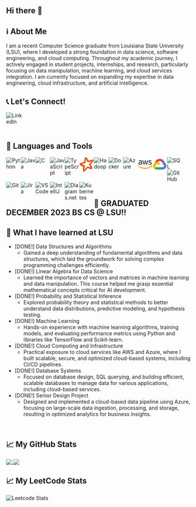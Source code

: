 ## Hi there 👋

## :information_source: About Me
I am a recent Computer Science graduate from Louisiana State University (LSU), where I developed a strong foundation in data science, software engineering, and cloud computing. Throughout my academic journey, I actively engaged in student projects, internships, and research, particularly focusing on data manipulation, machine learning, and cloud services integration. I am currently focused on expanding my expertise in data engineering, cloud infrastructure, and artificial intelligence.

## :telephone_receiver: Let's Connect!
<a href="https://www.linkedin.com/in/parimal-kashireddy/"> <img src="https://cdn.jsdelivr.net/gh/devicons/devicon@latest/icons/linkedin/linkedin-original.svg" alt="LinkedIn" align="left" width=50px/><a/> 


<br/> 
<br/> 
<br/>

## :handbag: Languages and Tools
<img src="https://cdn.jsdelivr.net/gh/devicons/devicon@latest/icons/python/python-original.svg" alt="Python" align="left" width=40px/>
<img src="https://cdn.jsdelivr.net/gh/devicons/devicon@latest/icons/java/java-original.svg" alt="Java" align="left" width=40px/>
<img src="https://cdn.jsdelivr.net/gh/devicons/devicon@latest/icons/c/c-original.svg" alt="C" align="left" width=40px/> 
<img src="https://cdn.jsdelivr.net/gh/devicons/devicon@latest/icons/javascript/javascript-original.svg" alt="JavaScript" align="left" width=40px"/>
<img src="https://cdn.jsdelivr.net/gh/devicons/devicon@latest/icons/typescript/typescript-original.svg" alt="TypeScript" align="left" width=40px/> 
<img src="https://github.com/devicons/devicon/blob/v2.16.0/icons/apachespark/apachespark-original.svg" alt="Apache Spark" align="left" width=40px/> 
<img src="https://cdn.jsdelivr.net/gh/devicons/devicon@latest/icons/hadoop/hadoop-original.svg" alt="Hadoop" align="left" width=40px/> 
<img src="https://cdn.jsdelivr.net/gh/devicons/devicon@latest/icons/docker/docker-original.svg" alt="Docker" align="left" width=40px/> 
<img src="https://cdn.jsdelivr.net/gh/devicons/devicon@latest/icons/azure/azure-original.svg" alt="Azure" align="left" width=40px/> 
<img src="https://github.com/devicons/devicon/blob/v2.16.0/icons/amazonwebservices/amazonwebservices-original-wordmark.svg" alt="AWS" align="left" width=40px/> 
<img src="https://github.com/devicons/devicon/blob/v2.16.0/icons/googlecloud/googlecloud-original.svg" alt="Google Cloud" align="left" width=40px/> 
<img src="https://cdn.jsdelivr.net/gh/devicons/devicon@latest/icons/sqlite/sqlite-original.svg" alt="SQL" align="left" width=40px/> 
<img src="https://cdn.jsdelivr.net/gh/devicons/devicon@latest/icons/github/github-original.svg" alt="GitHub" align="left" width=40px/> 
<img src="https://cdn.jsdelivr.net/gh/devicons/devicon@latest/icons/git/git-original.svg" alt="Git" align="left" width=40px/>
<img src="https://cdn.jsdelivr.net/gh/devicons/devicon@latest/icons/jira/jira-original.svg" alt="Jira" align="left" width=40px/> 
<img src="https://cdn.jsdelivr.net/gh/devicons/devicon@latest/icons/vscode/vscode-original.svg" alt="VSCode" align="left" width=40px/> 
<img src="https://cdn.jsdelivr.net/gh/devicons/devicon@latest/icons/intellij/intellij-original.svg" alt="IntelliJ" align="left" width=40px/> 
<img src="https://upload.wikimedia.org/wikipedia/commons/3/3e/Diagrams.net_Logo.svg" alt="Diagrams.net" align="left" width=40px/> 
<img src="https://cdn.jsdelivr.net/gh/devicons/devicon@latest/icons/kubernetes/kubernetes-original.svg" alt="Kubernetes" align="left" width=40px/> 

<br/> 
<br/> 
<br/> 
<br/> 
<br/>


## 🎊 GRADUATED DECEMBER 2023 BS CS @ LSU!!

## :book: What I have learned at LSU
* [DONE!] Data Structures and Algorithms
  * Gained a deep understanding of fundamental algorithms and data structures, which laid the groundwork for solving complex programming challenges efficiently.
* [DONE!] Linear Algebra for Data Science
  * Learned the importance of vectors and matrices in machine learning and data manipulation. This course helped me grasp essential mathematical concepts critical for AI development.
* [DONE!] Probability and Statistical Inference
  * Explored probability theory and statistical methods to better understand data distributions, predictive modeling, and hypothesis testing.
* [DONE!] Machine Learning
  * Hands-on experience with machine learning algorithms, training models, and evaluating performance metrics using Python and libraries like TensorFlow and Scikit-learn.
* [DONE!] Cloud Computing and Infrastructure
  * Practical exposure to cloud services like AWS and Azure, where I built scalable, secure, and optimized cloud-based systems, including CI/CD pipelines.
* [DONE!] Database Systems
  * Focused on database design, SQL querying, and building efficient, scalable databases to manage data for various applications, including cloud-based services.
* [DONE!] Senior Design Project
  * Designed and implemented a cloud-based data pipeline using Azure, focusing on large-scale data ingestion, processing, and storage, resulting in optimized analytics for business insights.

<br/>

## :chart_with_upwards_trend: My GitHub Stats
<a href="https://github.com/anuraghazra/github-readme-stats"> 
<a href="https://github.com/anuraghazra/convoychat"> 
  <img height=200 align="center" src="https://github-readme-stats.vercel.app/api?username=pkashi1&show_icons=true&theme=radical&count_private=true"/> 
  <img height=200 align="center" src="https://github-readme-stats.vercel.app/api/top-langs/?username=pkashi1&layout=compact&theme=radical&count_private=true"/> 
</a> 
</a> 

<br/>

## 📈 My LeetCode Stats
![Leetcode Stats](https://leetcard.jacoblin.cool/Parimal_12?theme=dark)

<!--
**pkashi1/pkashi1** is a ✨ _special_ ✨ repository because its `README.md` (this file) appears on your GitHub profile.

Here are some ideas to get you started:

- 🔭 I’m currently working on ...
- 🌱 I’m currently learning ...
- 👯 I’m looking to collaborate on ...
- 🤔 I’m looking for help with ...
- 💬 Ask me about ...
- 📫 How to reach me: ...
- 😄 Pronouns: ...
- ⚡ Fun fact: ...
-->

